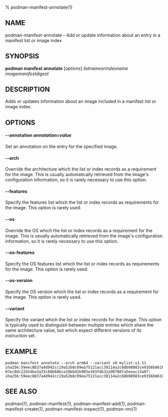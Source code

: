 % podman-manifest-annotate(1)

## NAME
podman\-manifest\-annotate - Add or update information about an entry in a manifest list or image index

## SYNOPSIS
**podman manifest annotate** [*options*] *listnameorindexname* *imagemanifestdigest*

## DESCRIPTION

Adds or updates information about an image included in a manifest list or image index.

## OPTIONS

#### **--annotation** *annotation=value*

Set an annotation on the entry for the specified image.

#### **--arch**

Override the architecture which the list or index records as a requirement for
the image.  This is usually automatically retrieved from the image's
configuration information, so it is rarely necessary to use this option.


#### **--features**

Specify the features list which the list or index records as requirements for
the image.  This option is rarely used.

#### **--os**

Override the OS which the list or index records as a requirement for the image.
This is usually automatically retrieved from the image's configuration
information, so it is rarely necessary to use this option.

#### **--os-features**

Specify the OS features list which the list or index records as requirements
for the image.  This option is rarely used.

#### **--os-version**

Specify the OS version which the list or index records as a requirement for the
image.  This option is rarely used.

#### **--variant**

Specify the variant which the list or index records for the image.  This option
is typically used to distinguish between multiple entries which share the same
architecture value, but which expect different versions of its instruction set.

## EXAMPLE

```
podman manifest annotate --arch arm64 --variant v8 mylist:v1.11 sha256:59eec8837a4d942cc19a52b8c09ea75121acc38114a2c68b98983ce9356b8610
07ec8dc22b5dba3a33c60b68bce28bbd2b905e383fdb32a90708fa5eeac13a07: sha256:59eec8837a4d942cc19a52b8c09ea75121acc38114a2c68b98983ce9356b8610
```

## SEE ALSO
podman(1), podman-manifest(1), podman-manifest-add(1), podman-manifest-create(1), podman-manifest-inspect(1), podman-rmi(1)
